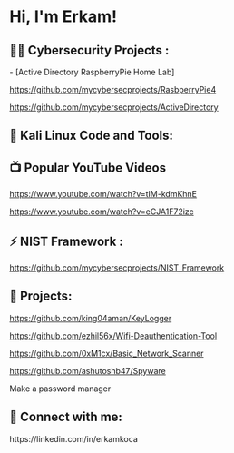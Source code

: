 <h1>Hi, I'm Erkam! </h1>

<h2>👨‍💻 Cybersecurity Projects :</h2>
- [Active Directory RaspberryPie Home Lab]

https://github.com/mycybersecprojects/RasbperryPie4

https://github.com/mycybersecprojects/ActiveDirectory

<h2> 🤳 Kali Linux Code and Tools:</h2>

<h2>📺 Popular YouTube Videos</h2>

https://www.youtube.com/watch?v=tIM-kdmKhnE

https://www.youtube.com/watch?v=eCJA1F72izc

<h2>⚡ NIST Framework :</h2>

https://github.com/mycybersecprojects/NIST_Framework

<h2> 🤳 Projects:</h2>

https://github.com/king04aman/KeyLogger

https://github.com/ezhil56x/Wifi-Deauthentication-Tool

https://github.com/0xM1cx/Basic_Network_Scanner

https://github.com/ashutoshb47/Spyware

Make a password manager


<h2> 🤳 Connect with me:</h2>
https://linkedin.com/in/erkamkoca



